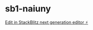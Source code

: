 # sb1-naiuny

[Edit in StackBlitz next generation editor ⚡️](https://stackblitz.com/~/github.com/Fooril10/sb1-naiuny)